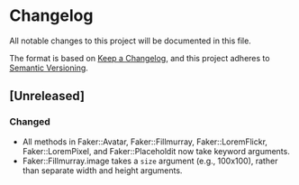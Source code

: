 # Changelog

All notable changes to this project will be documented in this file.

The format is based on [Keep a Changelog](https://keepachangelog.com/en/1.0.0/),
and this project adheres to [Semantic Versioning](https://semver.org/spec/v2.0.0.html).

## [Unreleased]

### Changed

- All methods in Faker::Avatar, Faker::Fillmurray, Faker::LoremFlickr,
  Faker::LoremPixel, and Faker::Placeholdit now take keyword arguments.
- Faker::Fillmurray.image takes a `size` argument (e.g., 100x100),
  rather than separate width and height arguments.
